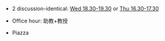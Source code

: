 - 2 discussion-identical: <u>Wed 18.30-19.30</u> or <u>Thu 16.30-17.30</u>

- Office hour: 助教+教授

- Piazza

